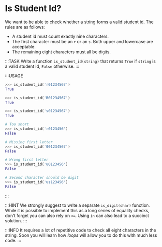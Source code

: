 # Is Student Id?

We want to be able to check whether a string forms a valid student id.
The rules are as follows:

* A student id must count exactly nine characters.
* The first character must be an `r` or an `s`.
  Both upper and lowercase are acceptable.
* The remaining eight characters must all be digits.

:::TASK
Write a function `is_student_id(string)` that returns `True` if `string` is a valid student id, `False` otherwise.
:::

:::USAGE

```python
>>> is_student_id('r01234567')
True

>>> is_student_id('R01234567')
True

>>> is_student_id('s01234567')
True

# Too short
>>> is_student_id('r0123456')
False

# Missing first letter
>>> is_student_id('001234567')
False

# Wrong first letter
>>> is_student_id('u0123456')
False

# Second character should be digit
>>> is_student_id('us123456')
False
```

:::

:::HINT
We strongly suggest to write a separate `is_digit(char)` function.
While it is possible to implement this as a long series of equality checks, don't forget you can also rely on `<=`.
Using `in` can also lead to a succinct solution.
:::

:::INFO
It requires a lot of repetitive code to check all eight characters in the string.
Soon you will learn how *loops* will allow you to do this with much less code.
:::
